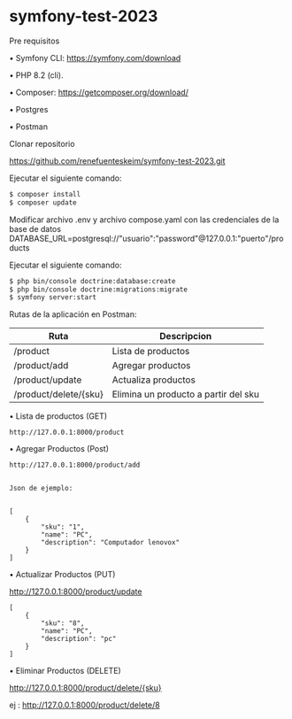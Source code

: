 # symfony-test-2023

Pre requisitos

•	Symfony CLI: https://symfony.com/download

•	PHP 8.2 (cli).

•	Composer: https://getcomposer.org/download/

•	Postgres

•	Postman


Clonar repositorio

https://github.com/renefuenteskeim/symfony-test-2023.git

Ejecutar el siguiente comando: 

```bash
$ composer install
$ composer update
```

Modificar archivo .env y archivo compose.yaml con las credenciales de la base de datos
DATABASE_URL=postgresql://"usuario":"password"@127.0.0.1:"puerto"/products

Ejecutar el siguiente comando:

```bash
$ php bin/console doctrine:database:create
$ php bin/console doctrine:migrations:migrate
$ symfony server:start
```

Rutas de la aplicación en Postman:

| Ruta | Descripcion |
| --- | --- |
| /product | Lista de productos |
| /product/add | Agregar productos |
| /product/update | Actualiza productos |
| /product/delete/{sku} | Elimina un producto a partir del sku |


• Lista de productos (GET) 

    http://127.0.0.1:8000/product

• Agregar Productos (Post)

    http://127.0.0.1:8000/product/add


    Json de ejemplo:


    [
        {
            "sku": "1",
            "name": "PC",
            "description": "Computador lenovox"
        }
    ]

• Actualizar Productos (PUT)

http://127.0.0.1:8000/product/update

    [
        {
            "sku": "8",
            "name": "PC",
            "description": "pc"
        }
    ]

• Eliminar Productos (DELETE)

http://127.0.0.1:8000/product/delete/{sku}

ej : http://127.0.0.1:8000/product/delete/8


